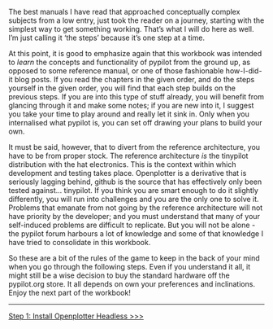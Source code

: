 The best manuals I have read that approached conceptually complex subjects from a low entry, just took the reader on a journey, starting with the simplest way to get something working. That’s what I will do here as well. I’m just calling it ‘the steps’ because it’s one step at a time. 

At this point, it is good to emphasize again that this workbook was intended to _learn_ the concepts and functionality of pypilot from the ground up, as opposed to some reference manual, or one of those fashionable how-I-did-it blog posts. If you read the chapters in the given order, and do the steps yourself in the given order, you will find that each step builds on the previous steps. If you are into this type of stuff already, you will benefit from glancing through it and make some notes; if you are new into it, I suggest you take your time to play around and really let it sink in. Only when you internalised what pypilot is, you can set off drawing your plans to build your own.

It must be said, however, that to divert from the reference architecture, you have to be from proper stock. The reference architecture _is_ the tinypilot distribution with the hat electronics. This is the context within which development and testing takes place. Openplotter is a derivative that is seriously lagging behind, github is the source that has effectively only been tested against... tinypilot. If you think you are smart enough to do it slightly differently, you will run into challenges and you are the only one to solve it. Problems that emanate from not going by the reference architecture will not have priority by the developer; and you must understand that many of your self-induced problems are difficult to replicate. But you will not be alone - the pypilot forum harbours a lot of knowledge and some of that knowledge I have tried to consolidate in this workbook.

So these are a bit of the rules of the game to keep in the back of your mind when you go through the following steps. Even if you understand it all, it might still be a wise decision to buy the standard hardware off the pypilot.org store. It all depends on own your preferences and inclinations. Enjoy the next part of the workbook!

***
[Step 1: Install Openplotter Headless >>>](Step-1-Install-Openplotter-Headless)